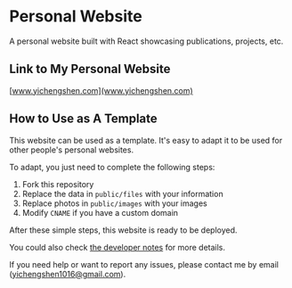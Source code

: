 # Personal Website

A personal website built with React showcasing publications, projects, etc.

## Link to My Personal Website

[www.yichengshen.com](www.yichengshen.com)

## How to Use as A Template

This website can be used as a template. It's easy to adapt it to be used for other people's personal websites.

To adapt, you just need to complete the following steps:

1. Fork this repository
2. Replace the data in `public/files` with your information
3. Replace photos in `public/images` with your images
4. Modify `CNAME` if you have a custom domain

After these simple steps, this website is ready to be deployed.

You could also check [the developer notes](notes.md) for more details.

If you need help or want to report any issues, please contact me by email (yichengshen1016@gmail.com).
